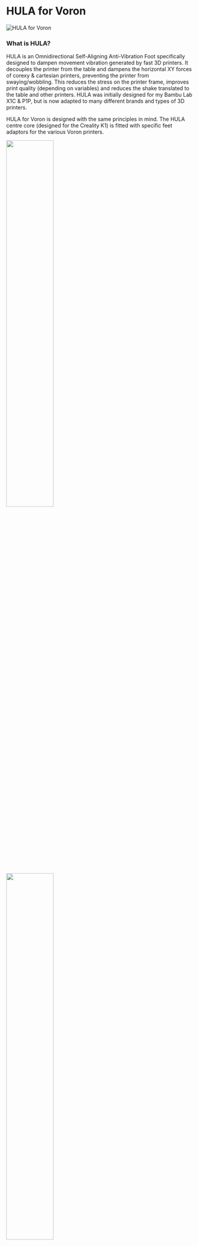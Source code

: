 # HULA for Voron 
![HULA for Voron](https://github.com/thrutheframe/HULA_Voron/assets/68491566/2d44f706-aa4d-4024-b6c8-bb02da131682)

### What is HULA?
HULA is an Omnidirectional Self-Aligning Anti-Vibration Foot specifically designed to dampen movement vibration generated by fast 3D printers. It decouples the printer from the table and dampens the horizontal XY forces of corexy & cartesian printers, preventing the printer from swaying/wobbling. This reduces the stress on the printer frame, improves print quality (depending on variables) and reduces the shake translated to the table and other printers. HULA was initially designed for my Bambu Lab X1C & P1P, but is now adapted to many different brands and types of 3D printers. 

HULA for Voron is designed with the same principles in mind.  The HULA centre core (designed for the Creality K1) is fitted with specific feet adaptors for the various Voron printers.

<img src="https://github.com/thrutheframe/HULA_Voron/assets/68491566/4dd985fa-6df9-45c4-b816-aee64ce04be3" width="50%" height="50%">

<img src="https://github.com/thrutheframe/HULA_Voron/assets/68491566/5f26ce2b-adfa-4317-aae1-a93d0410473b" width="50%" height="50%">


# BOM
### Non-Printed Parts
1) M3x12mm - 8pcs
2) M3 nut - 8pcs
3) F8-22M Thrust Bearings - 4 sets


### Printed Parts
1) TPU Dampener - 4pcs
2) TPU AirPad - 4pcs
3) Top Case - 4pcs
4) Bottom Case - 4pcs
5) Center Core - 4pcs
6) Feet adapter - 4pcs


# PRINTED PARTS
Files for HULA for Voron are prepared on BambuSlicer and can be opened with OrcaSlicer. If you require the hardware for HULA (ie TPU parts. bearings & fasteners), see my regional vendors listed below. 

1) US & CA - https://voxelpla.com/products/hula-anti-vibration-damper
2) EU - https://veetec3d.etsy.com/listing/1712091548/hula-anti-vibration-feet-for-3d-printers
3) AU - https://jc3dmelb.com.au/products/hula-bambu-lab-x1-and-p1-anti-vibration-damper-feet


# INSTRUCTIONS
Please download HULA for Voron Supplementary Guide for installation. I do my best to double-check and test the print profile I create. They are up to date with whatever changes I made to the designs. 

# STEP and STL files
1) I have included the step file to the base plates for those needing mods to fit existing mods.
2) I will only share the STL of HULA.
3) HULA is free to download for personal use.
4) I recommend Orca Slicer for this project. The settings are prepared in the 3mf file. Please refer to the settings in Orca if you want to use your own preferred slicer (ie Cura) 


#CONCLUSION & CAVEAT
As with all my designs, Prototyping and testing were conducted to ensure printability and meet my expectations. However, I understand it may and may not work for you. I request that you read all instructions before printing and installing them at your discretion.
